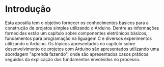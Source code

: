 
# Introdução

Esta apostila tem o objetivo fornecer os conhecimentos básicos para a construção de projetos simples utilizando o Arduino. Dentre as informações fornecidas estão um capítulo sobre componentes eletrônicos básicos, fundamentos para programação na liguagem C e diversos experimentos utilizando o Arduino.
Os tópicos apresentados no capítulo sobre desenvolvimento de projetos com Arduino são apresentados utilizando uma abordagem "aprenda fazendo", onde são apresentados casos práticos seguidos da explicação dos fundamentos envolvidos no processo.


